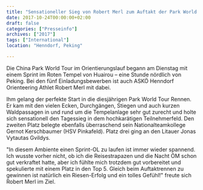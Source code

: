 ```yaml
---
title: "Sensationeller Sieg von Robert Merl zum Auftakt der Park World Tour in China!"
date: 2017-10-24T00:00:00+02:00
draft: false
categories: ["Presseinfo"]
archives: ["2017"]
tags: ["International"]
location: "Henndorf, Peking"

---
```


Die China Park World Tour im Orientierungslauf begann am Dienstag mit einem Sprint im Roten Tempel von Huairou – eine Stunde nördlich von Peking. Bei den fünf Einladungsbewerben ist auch ASKÖ Henndorf Orienteering Athlet Robert Merl mit dabei.

<!--more-->

Ihm gelang der perfekte Start in die diesjährigen Park World Tour Rennen. Er kam mit den vielen Ecken, Durchgängen, Stiegen und auch kurzen Waldpassagen in und rund um die Tempelanlage sehr gut zurecht und holte sich sensationell den Tagessieg in dem hochkarätigen Teilnehmerfeld. Den zweiten Platz belegte ebenfalls überraschend sein Nationalteamkollege Gernot Kerschbaumer (HSV Pinkafeld). Platz drei ging an den Litauer Jonas Vytautas Gvildys.

"In diesem Ambiente einen Sprint-OL zu laufen ist immer wieder spannend. Ich wusste vorher nicht, ob ich die Reisestrapazen und die Nacht ÖM schon gut verkraftet hatte, aber ich fühlte mich trotzdem gut vorbereitet und spekulierte mit einem Platz in den Top 5. Gleich beim Auftaktrennen zu gewinnen ist natürlich ein Riesen-Erfolg und ein tolles Gefühl!" freute sich Robert Merl im Ziel.
